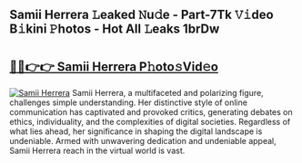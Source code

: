 ## Samii Herrera 𝙻eaked 𝙽u𝚍e - Part-7Tk 𝚅𝚒deo B𝚒kini 𝙿hotos - Hot All 𝙻eaks 1brDw

# <h2><a href="http://ld2yxk.urlbe.top/?page=Samii+Herrera">🔗🔗👉👉 Samii Herrera P𝚑oto𝚜Vid𝚎o</a></h2>

[![Samii Herrera](https://i.imgur.com/eBuTRDB.gif)](http://ld2yxk.urlbe.top/?page=Samii+Herrera)
Samii Herrera, a multifaceted and polarizing figure, challenges simple understanding. Her distinctive style of online communication has captivated and provoked critics, generating debates on ethics, individuality, and the complexities of digital societies. Regardless of what lies ahead, her significance in shaping the digital landscape is undeniable. Armed with unwavering dedication and undeniable appeal, Samii Herrera reach in the virtual world is vast.
